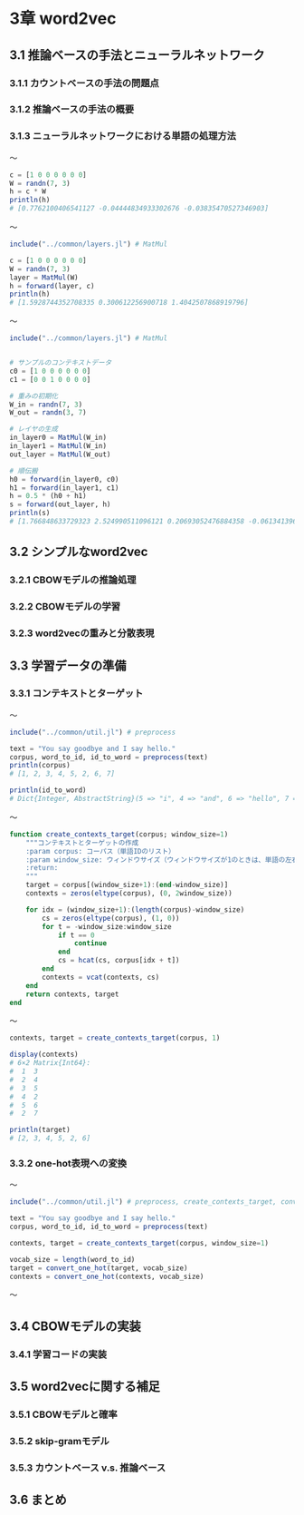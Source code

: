 # 3章 word2vec

## 3.1 推論ベースの手法とニューラルネットワーク
### 3.1.1 カウントベースの手法の問題点
### 3.1.2 推論ベースの手法の概要
### 3.1.3 ニューラルネットワークにおける単語の処理方法

～  

```julia
c = [1 0 0 0 0 0 0]
W = randn(7, 3)
h = c * W
println(h)
# [0.7762100406541127 -0.04444834933302676 -0.03835470527346903]
```

～  

```julia
include("../common/layers.jl") # MatMul

c = [1 0 0 0 0 0 0]
W = randn(7, 3)
layer = MatMul(W)
h = forward(layer, c)
println(h)
# [1.5928744352708335 0.300612256900718 1.4042507868919796]
```

～  

```julia
include("../common/layers.jl") # MatMul


# サンプルのコンテキストデータ
c0 = [1 0 0 0 0 0 0]
c1 = [0 0 1 0 0 0 0]

# 重みの初期化
W_in = randn(7, 3)
W_out = randn(3, 7)

# レイヤの生成
in_layer0 = MatMul(W_in)
in_layer1 = MatMul(W_in)
out_layer = MatMul(W_out)

# 順伝搬
h0 = forward(in_layer0, c0)
h1 = forward(in_layer1, c1)
h = 0.5 * (h0 + h1)
s = forward(out_layer, h)
println(s)
# [1.766848633729323 2.524990511096121 0.20693052476884358 -0.061341396755521936 -1.0306668199248308 0.13008490778960297 -0.11827894343931313]
```

## 3.2 シンプルなword2vec
### 3.2.1 CBOWモデルの推論処理
### 3.2.2 CBOWモデルの学習
### 3.2.3 word2vecの重みと分散表現
## 3.3 学習データの準備
### 3.3.1 コンテキストとターゲット

～  

```julia
include("../common/util.jl") # preprocess

text = "You say goodbye and I say hello."
corpus, word_to_id, id_to_word = preprocess(text)
println(corpus)
# [1, 2, 3, 4, 5, 2, 6, 7]

println(id_to_word)
# Dict{Integer, AbstractString}(5 => "i", 4 => "and", 6 => "hello", 7 => ".", 2 => "say", 3 => "goodbye", 1 => "you")
```

～  

```julia
function create_contexts_target(corpus; window_size=1)
    """コンテキストとターゲットの作成
    :param corpus: コーパス（単語IDのリスト）
    :param window_size: ウィンドウサイズ（ウィンドウサイズが1のときは、単語の左右1単語がコンテキスト）
    :return:
    """
    target = corpus[(window_size+1):(end-window_size)]
    contexts = zeros(eltype(corpus), (0, 2window_size))

    for idx = (window_size+1):(length(corpus)-window_size)
        cs = zeros(eltype(corpus), (1, 0))
        for t = -window_size:window_size
            if t == 0
                continue
            end
            cs = hcat(cs, corpus[idx + t])
        end
        contexts = vcat(contexts, cs)
    end
    return contexts, target
end
```

～  

```julia
contexts, target = create_contexts_target(corpus, 1)

display(contexts)
# 6×2 Matrix{Int64}:
#  1  3
#  2  4
#  3  5
#  4  2
#  5  6
#  2  7

println(target)
# [2, 3, 4, 5, 2, 6]
```

### 3.3.2 one-hot表現への変換

～  

```julia
include("../common/util.jl") # preprocess, create_contexts_target, convert_one_hot

text = "You say goodbye and I say hello."
corpus, word_to_id, id_to_word = preprocess(text)

contexts, target = create_contexts_target(corpus, window_size=1)

vocab_size = length(word_to_id)
target = convert_one_hot(target, vocab_size)
contexts = convert_one_hot(contexts, vocab_size)
```

～  

## 3.4 CBOWモデルの実装
### 3.4.1 学習コードの実装
## 3.5 word2vecに関する補足
### 3.5.1 CBOWモデルと確率
### 3.5.2 skip-gramモデル
### 3.5.3 カウントベース v.s. 推論ベース
## 3.6 まとめ